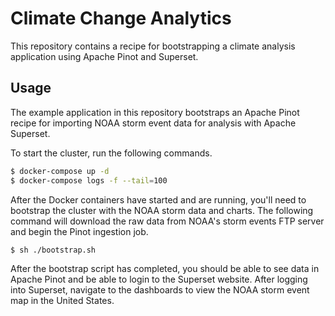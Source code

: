 # Climate Change Analytics

This repository contains a recipe for bootstrapping a climate analysis application using Apache Pinot and Superset.

## Usage

The example application in this repository bootstraps an Apache Pinot recipe for importing NOAA storm event data for analysis with Apache Superset.

To start the cluster, run the following commands.

```bash
$ docker-compose up -d
$ docker-compose logs -f --tail=100
```

After the Docker containers have started and are running, you'll need to bootstrap the cluster with the NOAA storm data and charts. The following command will download the raw data from NOAA's storm events FTP server and begin the Pinot ingestion job.

```bash
$ sh ./bootstrap.sh
```

After the bootstrap script has completed, you should be able to see data in Apache Pinot and be able to login to the Superset website. After logging into Superset, navigate to the dashboards to view the NOAA storm event map in the United States.
